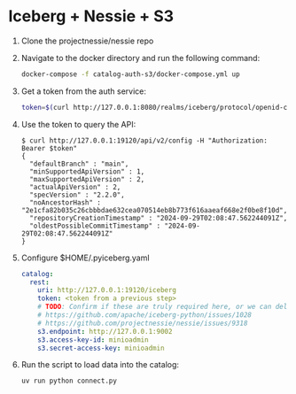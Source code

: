 # Iceberg + Nessie + S3

1. Clone the projectnessie/nessie repo

1. Navigate to the docker directory and run the following command:

   ```bash
   docker-compose -f catalog-auth-s3/docker-compose.yml up
   ```

1. Get a token from the auth service:

   ```bash
   token=$(curl http://127.0.0.1:8080/realms/iceberg/protocol/openid-connect/token --user client1:s3cr3t -d 'grant_type=client_credentials' -d 'scope=profile' | jq -r .access_token)
   ```

1. Use the token to query the API:

   ```console
   $ curl http://127.0.0.1:19120/api/v2/config -H "Authorization: Bearer $token"
   {
     "defaultBranch" : "main",
     "minSupportedApiVersion" : 1,
     "maxSupportedApiVersion" : 2,
     "actualApiVersion" : 2,
     "specVersion" : "2.2.0",
     "noAncestorHash" : "2e1cfa82b035c26cbbbdae632cea070514eb8b773f616aaeaf668e2f0be8f10d",
     "repositoryCreationTimestamp" : "2024-09-29T02:08:47.562244091Z",
     "oldestPossibleCommitTimestamp" : "2024-09-29T02:08:47.562244091Z"
   }
   ```

1. Configure $HOME/.pyiceberg.yaml

   ```yaml
   catalog:
     rest:
       uri: http://127.0.0.1:19120/iceberg
       token: <token from a previous step>
       # TODO: Confirm if these are truly required here, or we can delegate to Nessie
       # https://github.com/apache/iceberg-python/issues/1028
       # https://github.com/projectnessie/nessie/issues/9318
       s3.endpoint: http://127.0.0.1:9002
       s3.access-key-id: minioadmin
       s3.secret-access-key: minioadmin
   ```

1. Run the script to load data into the catalog:

   ```bash
   uv run python connect.py
   ```
